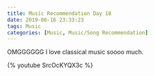 ```yaml
---
title: Music Recommendation Day 18
date: 2019-06-16 23:33:23
tags: Music
categories: [Music, Music/Song Recommendation]
---
```


OMGGGGGG I love classical music soooo much.

{% youtube SrcOcKYQX3c %}
